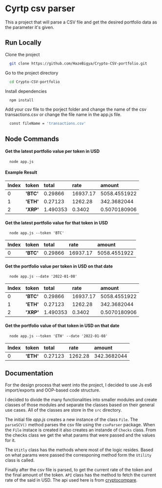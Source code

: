 
# Cyrtp csv parser

This a project that will parse a CSV file and get the desired portfolio data as the parameter it's given.






## Run Locally

Clone the project

```bash
  git clone https://github.com/HazeBigya/Crypto-CSV-portfolio.git
```

Go to the project directory

```bash
  cd Crypto-CSV-portfolio
```

Install dependencies

```bash
  npm install
```

Add your csv file to the porject folder and change the name of the csv transactions.csv or change the file name in the app.js file.

```bash
  const fileName = 'transactions.csv'
```
## Node Commands

#### Get the latest portfolio value per token in USD

```http
  node app.js
```
#### Example Result

| Index | token     | total      | rate      | amount      |
| :-------- | :------- | :------- | :------- | :------- |
| 0 | **'BTC'** | 0.29866 | 16937.17 | 5058.4551922 |
| 1 | **'ETH'** | 0.27123 | 1262.28 | 342.3682044 |
| 2 | **'XRP'** | 1.490353 | 0.3402 | 0.5070180906 |

#### Get the latest portfolio value for that token in USD

```http
  node app.js --token 'BTC'
```

| Index | token     | total      | rate      | amount      |
| :-------- | :------- | :------- | :------- | :------- |
| 0 | **'BTC'** | 0.29866 | 16937.17 | 5058.4551922 |

#### Get the portfolio value per token in USD on that date

```http
  node app.js --date '2022-01-08'
```

| Index | token     | total      | rate      | amount      |
| :-------- | :------- | :------- | :------- | :------- |
| 0 | **'BTC'** | 0.29866 | 16937.17 | 5058.4551922 |
| 1 | **'ETH'** | 0.27123 | 1262.28 | 342.3682044 |
| 2 | **'XRP'** | 1.490353 | 0.3402 | 0.5070180906 |

#### Get the portfolio value of that token in USD on that date

```http
  node app.js --token 'ETH' --date '2022-01-08'
```

| Index | token     | total      | rate      | amount      |
| :-------- | :------- | :------- | :------- | :------- |
| 0 | **'ETH'** | 0.27123 | 1262.28 | 342.3682044 |





## Documentation

For the design process that went into the project, I decided to use Js es6 import/exports and OOP-based code structure.

I decided to divide the many functionalities into smaller modules and create classes of those modules and separate the classes based on their general use cases.
All of the classes are store in the ```src``` directory.

The initial file *app.js* creates a new instance of the class ``` File ```. The ```parseSCV()``` method parses the csv file using the ```csvParser``` package.
When the ```File``` instace is created it also creates an instande of ```Checks``` class. From the checks class we get the what params that were passed and the values for it.

The ```Utitly``` class has the methods where most of the logic resides. Based on what params were passed the corresponing method form the ```Utility``` class is called.

Finally after the csv file is parsed, to get the current rate of the token and the final amount of the token. ```API``` class has the method to fetch the current rate of the said in USD. The api used here is from [cryptocompare](https://min-api.cryptocompare.com/).



